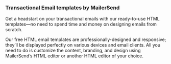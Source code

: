 ### Transactional Email templates by MailerSend

Get a headstart on your transactional emails with our ready-to-use HTML templates—no need to spend time and money on designing emails from scratch.

Our free HTML email templates are professionally-designed and responsive; they’ll be displayed perfectly on various devices and email clients. All you need to do is customize the content, branding, and design using MailerSend’s HTML editor or another HTML editor of your choice.

